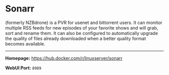 # Sonarr

(formerly NZBdrone) is a PVR for usenet and bittorrent users. It can monitor multiple RSS feeds for new episodes of your favorite shows and will grab, sort and rename them. It can also be configured to automatically upgrade the quality of files already downloaded when a better quality format becomes available.

---

**Homepage:** https://hub.docker.com/r/linuxserver/sonarr

**WebUI Port:** `8989`